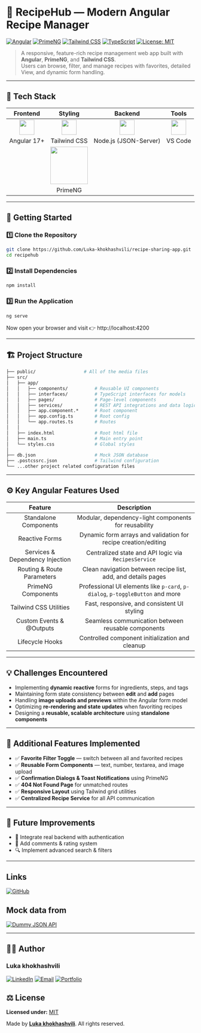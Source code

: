 # 🥗 RecipeHub — Modern Angular Recipe Manager

[![Angular](https://img.shields.io/badge/Angular-17%2B-DD0031?logo=angular&logoColor=white)](https://angular.io/)
[![PrimeNG](https://img.shields.io/badge/PrimeNG-UI%20Library-6C63FF?logo=primefaces&logoColor=white)](https://primeng.org/)
[![Tailwind CSS](https://img.shields.io/badge/Tailwind_CSS-Utility--First-38B2AC?logo=tailwind-css&logoColor=white)](https://tailwindcss.com/)
[![TypeScript](https://img.shields.io/badge/TypeScript-Strongly%20Typed-3178C6?logo=typescript&logoColor=white)](https://www.typescriptlang.org/)
[![License: MIT](https://img.shields.io/badge/License-MIT-yellow.svg)](https://opensource.org/licenses/MIT)

> A responsive, feature-rich recipe management web app built with **Angular**, **PrimeNG**, and **Tailwind CSS**.  
> Users can browse, filter, and manage recipes with favorites, detailed View, and dynamic form handling.

---

## 🧩 Tech Stack

<div align="center">

|                                     Frontend                                      |                                             Styling                                              |                             Backend                              |                                         Tools                                         |
| :-------------------------------------------------------------------------------: | :----------------------------------------------------------------------------------------------: | :--------------------------------------------------------------: | :-----------------------------------------------------------------------------------: |
| <img src="https://angular.io/assets/images/logos/angular/angular.svg" width="40"> | <img src="https://upload.wikimedia.org/wikipedia/commons/d/d5/Tailwind_CSS_Logo.svg" width="40"> | <img src="https://nodejs.org/static/images/logo.svg" width="40"> | <img src="https://cdn.worldvectorlogo.com/logos/visual-studio-code-1.svg" width="40"> |
|                                    Angular 17+                                    |                                           Tailwind CSS                                           |                      Node.js (JSON-Server)                       |                                        VS Code                                        |
|                                                                                   | <img src="https://www.primefaces.org/wp-content/uploads/2018/05/primetek_logo.png" width="100">  |                                                                  |
|                                                                                   |                                             PrimeNG                                              |                                                                  |

</div>

---

## 🚀 Getting Started

### 1️⃣ Clone the Repository

```bash
git clone https://github.com/Luka-khokhashvili/recipe-sharing-app.git
cd recipehub
```

### 2️⃣ Install Dependencies

```bash
npm install
```

### 3️⃣ Run the Application

```bash
ng serve
```

Now open your browser and visit 👉 http://localhost:4200

---

## 🏗️ Project Structure

```graphql
├── public/                  # All of the media files
├── src/
│   ├── app/
│   │   ├── components/          # Reusable UI components
│   │   ├── interfaces/          # TypeScript interfaces for models
│   │   ├── pages/               # Page-level components
│   │   ├── services/            # REST API integrations and data logic
│   │   ├── app.component.*      # Root component
│   │   ├── app.config.ts        # Root config
│   │   └── app.routes.ts        # Routes
│   │
│   ├── index.html               # Root html file
│   ├── main.ts                  # Main entry point
│   └── styles.css               # Global styles
│
├── db.json                      # Mock JSON database
├── .postcssrc.json              # Tailwind configuration
└── ...other project related configuration files
```

---

## ⚙️ Key Angular Features Used

|             Feature             |                                  Description                                  |
| :-----------------------------: | :---------------------------------------------------------------------------: |
|      Standalone Components      |             Modular, dependency-light components for reusability              |
|         Reactive Forms          |        Dynamic form arrays and validation for recipe creation/editing         |
| Services & Dependency Injection |             Centralized state and API logic via `RecipesService`              |
|   Routing & Route Parameters    |         Clean navigation between recipe list, add, and details pages          |
|       PrimeNG Components        | Professional UI elements like `p-card`, `p-dialog`, `p-toggleButton` and more |
|     Tailwind CSS Utilities      |                  Fast, responsive, and consistent UI styling                  |
|    Custom Events & @Outputs     |              Seamless communication between reusable components               |
|         Lifecycle Hooks         |                Controlled component initialization and cleanup                |

---

## 💡 Challenges Encountered

- Implementing **dynamic reactive** forms for ingredients, steps, and tags
- Maintaining form state consistency between **edit** and **add** pages
- Handling **image uploads and previews** within the Angular form model
- Optimizing **re-rendering and state updates** when favoriting recipes
- Designing a **reusable, scalable architecture** using **standalone components**

---

## 🌟 Additional Features Implemented

- ✅ **Favorite Filter Toggle** — switch between all and favorited recipes
- ✅ **Reusable Form Components** — text, number, textarea, and image upload
- ✅ **Confirmation Dialogs & Toast Notifications** using PrimeNG
- ✅ **404 Not Found Page** for unmatched routes
- ✅ **Responsive Layout** using Tailwind grid utilities
- ✅ **Centralized Recipe Service** for all API communication

---

## 🧠 Future Improvements

- 🔄 Integrate real backend with authentication
- 🧾 Add comments & rating system
- 🔍 Implement advanced search & filters

---

## Links

[![GitHub](https://img.shields.io/badge/-GitHub-black?style=flat&logo=github)](https://github.com/Luka-khokhashvili/recipe-sharing-app.git)

## Mock data from

[![Dummy JSON API](https://img.shields.io/badge/Data%20Source-DummyJSON-28A745?style=for-the-badge)](https://dummyjson.com/?ref=djcs)

---

## 👨‍💻 Author

### **Luka khokhashvili**

[![LinkedIn](https://img.shields.io/badge/-LinkedIn-0A66C2?style=flat&logo=linkedin&logoColor=white)](https://www.linkedin.com/in/luka-khokhashvili-8179b7285/)
[![Email](https://img.shields.io/badge/-Email-D14836?style=flat&logo=gmail&logoColor=white)](mailto:khokhashvililuka@gmail.com)
[![Portfolio](https://img.shields.io/badge/-Portfolio-1abc9c?style=flat&logo=ko-fi&logoColor=white)](https://portfolio-three-sigma-59.vercel.app/)

## ⚖️ License

**Licensed under:** [MIT](https://opensource.org/licenses/MIT)

Made by [**Luka khokhashvili**](https://github.com/Luka-khokhashvili). All rights reserved.

